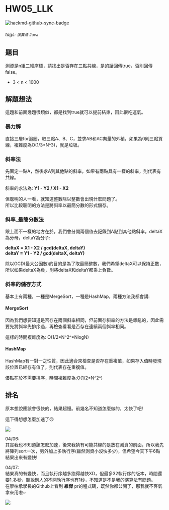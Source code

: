 # HW05_LLK

[![hackmd-github-sync-badge](https://hackmd.io/5uAJy3JEQiugYyPJblppqQ/badge)](https://hackmd.io/5uAJy3JEQiugYyPJblppqQ)


###### tags: `演算法` `Java`

## 題目
測資是n組二維座標，請找出是否存在三點共線，是的話回傳true，否則回傳false。

* 3 < n < 1000

## 解題想法
這題和前面幾題很類似，都是找到true就可以提前結束，因此很吃運氣。

### 暴力解
直接三層for迴圈，取三點A、B、C，並求AB和AC向量的外積，如果為0則三點貢線，複雜度為O(1/3\*N^3)，就是垃圾。

### 斜率法
先固定一點A，然後求A到其他點的斜率，如果有兩點具有一樣的斜率，則代表有共線。

斜率的求法為: **Y1 - Y2 / X1 - X2**

但聰明的人一看，就知道整數除以整數會出現什麼問題了。  
所以比較聰明的方法是將斜率以最簡分數的形式儲存。

### 斜率_最簡分數法
跟上面不一樣的地方在於，我們會分開兩個值去記錄到A點到其他點斜率，deltaX為分母，deltaY為分子:

**deltaX = X1 - X2 / gcd(deltaX, deltaY)**  
**deltaY = Y1 - Y2 / gcd(deltaX, deltaY)**  

除以GCD(最大公因數)的目的是為了取最簡整數，我們希望deltaX可以保持正數，所以如果deltaX為負，則將deltaX和deltaY都乘上負數。

### 斜率的儲存方式
基本上有兩種，一種是MergeSort，一種是HashMap，兩種方法我都會講:

#### MergeSort
因為我們想要知道是否存在兩個斜率相同，但前面存斜率的方法是雜亂的，因此需要先將斜率先排序過，再檢查看看是否存在連續兩個斜率相同。

這樣的時間複雜度為: O(1/2\*N^2^*NlogN)

#### HashMap
HashMap有一對一之性質，因此適合來檢查是否存在重複值，如果存入值時發現該位置已經存有值了，則代表存在重複值。

優點在於不需要排序，時間複雜度為:O(1/2\*N^2^)

## 排名
原本想說應該會很快的，結果超慢。前幾名不知道怎麼做的，太快了吧!

這下得想想怎麼加速了:cry:

![](https://i.imgur.com/lCbtDyj.png)

04/06:  
其實我也不知道該怎麼加速，後來我猜有可能共線的是放在測資的前面，所以我先將陣列sort一次，另外加上多執行序(雖然測資小沒快多少)，但希望今天下午6點結果出來有變快!

04/07:  
結果真的有變快，而且執行序越多跑得越快XD，但最多32執行序的版本，時間還要1.多秒，聽說別人的不開執行序也有1秒，不知道是不是我的演算法有問題。  
在廖柏承學長的Github上看到 **維傑** pr的程式碼，既然你都公開了，那我就不客氣拿來用啦~

![](https://i.imgur.com/wvZAppv.png)






